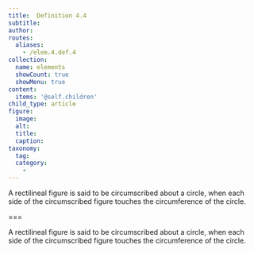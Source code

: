 ```yaml
---
title:  Definition 4.4
subtitle: 
author:
routes:
  aliases:
    - /elem.4.def.4
collection:
  name: elements
  showCount: true
  showMenu: true
content:
  items: '@self.children'
child_type: article
figure:
  image:
  alt:
  title:
  caption:
taxonomy:
  tag:
  category:
    - 
---
```


<p>A rectilineal figure is said to be <hi rend="bold">circumscribed about a circle</hi>, when each side of the circumscribed figure touches the circumference of the circle.</p>

===

<p>A rectilineal figure is said to be <span class="bold">circumscribed about a circle</span>, when each side of the circumscribed figure touches the circumference of the circle.</p>

